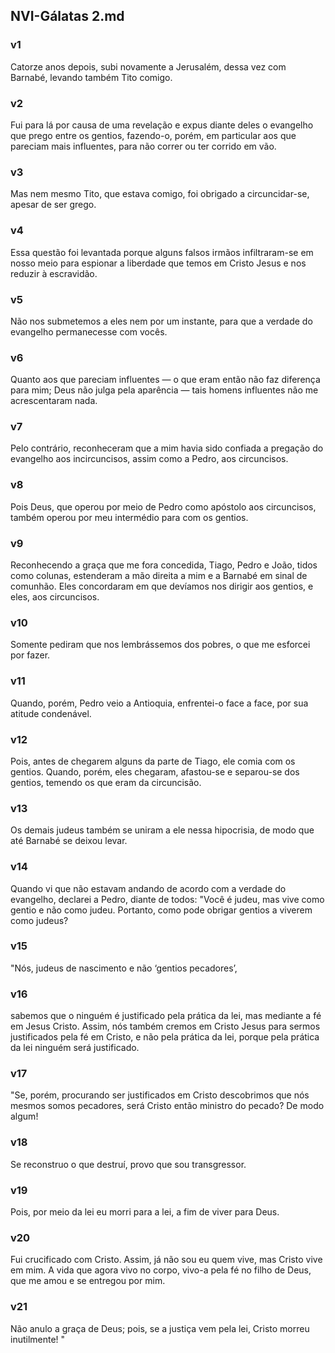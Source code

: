 ## NVI-Gálatas 2.md
### v1
 Catorze anos depois, subi novamente a Jerusalém, dessa vez com Barnabé, levando também Tito comigo.
### v2
 Fui para lá por causa de uma revelação e expus diante deles o evangelho que prego entre os gentios, fazendo-o, porém, em particular aos que pareciam mais influentes, para não correr ou ter corrido em vão.
### v3
 Mas nem mesmo Tito, que estava comigo, foi obrigado a circuncidar-se, apesar de ser grego.
### v4
 Essa questão foi levantada porque alguns falsos irmãos infiltraram-se em nosso meio para espionar a liberdade que temos em Cristo Jesus e nos reduzir à escravidão.
### v5
 Não nos submetemos a eles nem por um instante, para que a verdade do evangelho permanecesse com vocês.
### v6
 Quanto aos que pareciam influentes — o que eram então não faz diferença para mim; Deus não julga pela aparência — tais homens influentes não me acrescentaram nada.
### v7
 Pelo contrário, reconheceram que a mim havia sido confiada a pregação do evangelho aos incircuncisos, assim como a Pedro, aos circuncisos.
### v8
 Pois Deus, que operou por meio de Pedro como apóstolo aos circuncisos, também operou por meu intermédio para com os gentios.
### v9
 Reconhecendo a graça que me fora concedida, Tiago, Pedro e João, tidos como colunas, estenderam a mão direita a mim e a Barnabé em sinal de comunhão. Eles concordaram em que devíamos nos dirigir aos gentios, e eles, aos circuncisos.
### v10
 Somente pediram que nos lembrássemos dos pobres, o que me esforcei por fazer.
### v11
 Quando, porém, Pedro veio a Antioquia, enfrentei-o face a face, por sua atitude condenável.
### v12
 Pois, antes de chegarem alguns da parte de Tiago, ele comia com os gentios. Quando, porém, eles chegaram, afastou-se e separou-se dos gentios, temendo os que eram da circuncisão.
### v13
 Os demais judeus também se uniram a ele nessa hipocrisia, de modo que até Barnabé se deixou levar.
### v14
 Quando vi que não estavam andando de acordo com a verdade do evangelho, declarei a Pedro, diante de todos: "Você é judeu, mas vive como gentio e não como judeu. Portanto, como pode obrigar gentios a viverem como judeus?
### v15
 "Nós, judeus de nascimento e não ‘gentios pecadores’,
### v16
 sabemos que o ninguém é justificado pela prática da lei, mas mediante a fé em Jesus Cristo. Assim, nós também cremos em Cristo Jesus para sermos justificados pela fé em Cristo, e não pela prática da lei, porque pela prática da lei ninguém será justificado.
### v17
 "Se, porém, procurando ser justificados em Cristo descobrimos que nós mesmos somos pecadores, será Cristo então ministro do pecado? De modo algum!
### v18
 Se reconstruo o que destruí, provo que sou transgressor.
### v19
 Pois, por meio da lei eu morri para a lei, a fim de viver para Deus.
### v20
 Fui crucificado com Cristo. Assim, já não sou eu quem vive, mas Cristo vive em mim. A vida que agora vivo no corpo, vivo-a pela fé no filho de Deus, que me amou e se entregou por mim.
### v21
 Não anulo a graça de Deus; pois, se a justiça vem pela lei, Cristo morreu inutilmente! "
